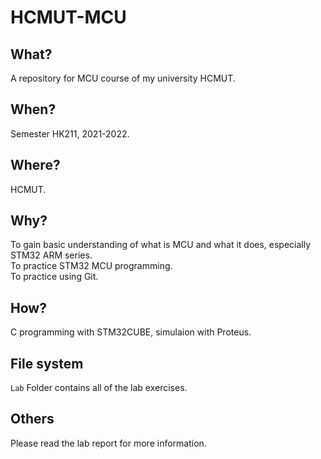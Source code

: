 # HCMUT-MCU

## What?
A repository for MCU course of my university HCMUT.

## When?
Semester HK211, 2021-2022.

## Where?
HCMUT.

## Why?
To gain basic understanding of what is MCU and what it does, especially STM32 ARM series.  
To practice STM32 MCU programming.  
To practice using Git.  

## How?
C programming with STM32CUBE, simulaion with Proteus.

## File system
`Lab` Folder contains all of the lab exercises. 

## Others
Please read the lab report for more information.
